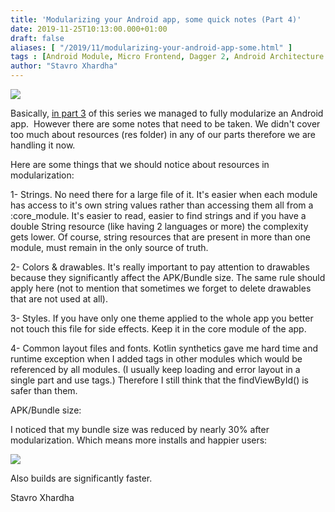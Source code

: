 ```yaml
---
title: 'Modularizing your Android app, some quick notes (Part 4)'
date: 2019-11-25T10:13:00.000+01:00
draft: false
aliases: [ "/2019/11/modularizing-your-android-app-some.html" ]
tags : [Android Module, Micro Frontend, Dagger 2, Android Architecture Components, Android Multi Module]
author: "Stavro Xhardha"
---
```


[![](https://1.bp.blogspot.com/-VZ9QRD0mHAI/XdjvdiWbQkI/AAAAAAAAQb4/eX8UMK02JTQqUEOqua3g96hLSTemLvAxQCLcBGAsYHQ/s1600/roman-fox--iVNDAOeXn8-unsplash.jpg)](https://1.bp.blogspot.com/-VZ9QRD0mHAI/XdjvdiWbQkI/AAAAAAAAQb4/eX8UMK02JTQqUEOqua3g96hLSTemLvAxQCLcBGAsYHQ/s1600/roman-fox--iVNDAOeXn8-unsplash.jpg)

  
Basically, [in part 3](https://www.coroutinedispatcher.com/2019/11/modularizing-your-android-app-breaking_18.html) of this series we managed to fully modularize an Android app.  However there are some notes that need to be taken. We didn't cover too much about resources (res folder) in any of our parts therefore we are handling it now.  
  
Here are some things that we should notice about resources in modularization:  
  
1- Strings. No need there for a large file of it. It's easier when each module has access to it's own string values rather than accessing them all from a :core\_module. It's easier to read, easier to find strings and if you have a double String resource (like having 2 languages or more) the complexity gets lower. Of course, string resources that are present in more than one module, must remain in the only source of truth.  
  
2- Colors & drawables. It's really important to pay attention to drawables because they significantly affect the APK/Bundle size. The same rule should apply here (not to mention that sometimes we forget to delete drawables that are not used at all).  
  
3- Styles. If you have only one theme applied to the whole app you better not touch this file for side effects. Keep it in the core module of the app.  
  
4- Common layout files and fonts. Kotlin synthetics gave me hard time and runtime exception when I added <include></include> tags in other modules which would be referenced by all modules. (I usually keep loading and error layout in a single part and use <include> tags.) Therefore I still think that the findViewById() is safer than them.  
  
APK/Bundle size:  
  
I noticed that my bundle size was reduced by nearly 30% after modularization. Which means more installs and happier users:  
  

  

[![](https://1.bp.blogspot.com/-7F95cp8XuKQ/Xdj334Y3pdI/AAAAAAAAQcc/hHZTnMQxv0IufCC8s9iAL_TLvP9bBnD5gCLcBGAsYHQ/s1600/chart%2B%25282%2529.png)](https://1.bp.blogspot.com/-7F95cp8XuKQ/Xdj334Y3pdI/AAAAAAAAQcc/hHZTnMQxv0IufCC8s9iAL_TLvP9bBnD5gCLcBGAsYHQ/s1600/chart%2B%25282%2529.png)

  
  
Also builds are significantly faster.  
  
Stavro Xhardha